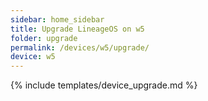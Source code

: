 ```yaml
---
sidebar: home_sidebar
title: Upgrade LineageOS on w5
folder: upgrade
permalink: /devices/w5/upgrade/
device: w5
---
```

{% include templates/device_upgrade.md %}
